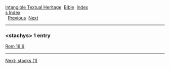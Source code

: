 [Intangible Textual Heritage](../../index)  [Bible](../index) 
[Index](index)   
[s Index](_s_)  
  [Previous](c10850)  [Next](c10852) 

------------------------------------------------------------------------

### &lt;stachys&gt; 1 entry

[Rom 16:9](../kjv/rom016.htm#009)  

------------------------------------------------------------------------

[Next: stacks (1)](c10852)
